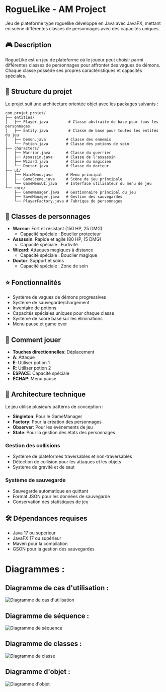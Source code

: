 # RogueLike - AM Project

Jeu de plateforme type roguelike développé en Java avec JavaFX, mettant en scène différentes classes de personnages avec des capacités uniques.

## 🎮 Description
RogueLike est un jeu de plateforme où le joueur peut choisir parmi différentes classes de personnages pour affronter des vagues de démons. Chaque classe possède ses propres caractéristiques et capacités spéciales.

## 📁 Structure du projet
Le projet suit une architecture orientée objet avec les packages suivants :
```
com.projet.projet/
├── entities/
│   ├── Player.java         # Classe abstraite de base pour tous les personnages
│   ├── Entity.java         # Classe de base pour toutes les entités du jeu
│   ├── Demon.java         # Classe des ennemis
│   └── Potion.java        # Classe des potions de soin
├── characters/
│   ├── Warrior.java       # Classe du guerrier
│   ├── Assassin.java      # Classe de l'assassin
│   ├── Wizard.java        # Classe du magicien
│   └── Doctor.java        # Classe du docteur
├── ui/
│   ├── MainMenu.java      # Menu principal
│   ├── GameScene.java     # Scène de jeu principale
│   └── GameMenuUI.java    # Interface utilisateur du menu de jeu
└── core/
    ├── GameManager.java   # Gestionnaire principal du jeu
    ├── SaveManager.java   # Gestion des sauvegardes
    └── PlayerFactory.java # Fabrique de personnages
```

## 👥 Classes de personnages
- **Warrior**: Fort et résistant (150 HP, 25 DMG)
  - Capacité spéciale : Bouclier protecteur
- **Assassin**: Rapide et agile (80 HP, 15 DMG)
  - Capacité spéciale : Furtivité
- **Wizard**: Attaques magiques à distance
  - Capacité spéciale : Bouclier magique
- **Doctor**: Support et soins
  - Capacité spéciale : Zone de soin

## ⭐ Fonctionnalités
- Système de vagues de démons progressives
- Système de sauvegarde/chargement
- Inventaire de potions
- Capacités spéciales uniques pour chaque classe
- Système de score basé sur les éliminations
- Menu pause et game over

## 🎯 Comment jouer
- **Touches directionnelles**: Déplacement
- **A**: Attaque
- **E**: Utiliser potion 1
- **R**: Utiliser potion 2
- **ESPACE**: Capacité spéciale
- **ÉCHAP**: Menu pause

## 🔧 Architecture technique
Le jeu utilise plusieurs patterns de conception :
- **Singleton**: Pour le GameManager
- **Factory**: Pour la création des personnages
- **Observer**: Pour les événements de jeu
- **State**: Pour la gestion des états des personnages

### Gestion des collisions
- Système de plateformes traversables et non-traversables
- Détection de collision pour les attaques et les objets
- Système de gravité et de saut

### Système de sauvegarde
- Sauvegarde automatique en quittant
- Format JSON pour les données de sauvegarde
- Conservation des statistiques de jeu

## 🛠️ Dépendances requises
- Java 17 ou supérieur
- JavaFX 17 ou supérieur
- Maven pour la compilation
- GSON pour la gestion des sauvegardes

# Diagrammes :


## Diagramme de cas d'utilisation :

![Diagramme de cas d'utilisation](./diagrammes/Diagramme_de_cas_d_utilisation.png)

## Diagramme de séquence :

![Diagramme de séquence](./diagrammes/Diagramme_de_séquence.png)

## Diagramme de classes :

![Diagramme de classe](./diagrammes/Diagramme_de_classe.png)

## Diagramme d'objet :

![Diagramme d'objet](./diagrammes/Diagramme_d_objet.png)
